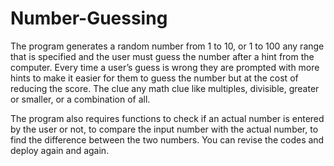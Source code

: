# Number-Guessing

The program generates a random number from 1 to 10, or 1 to 100 any range that is specified and the user must guess the number after a hint from the computer. Every time a user’s guess is wrong they are prompted with more hints to make it easier for them to guess the number but at the cost of reducing the score. The clue any math clue like multiples, divisible, greater or smaller, or a combination of all. 

The program also requires functions to check if an actual number is entered by the user or not, to compare the input number with the actual number, to find the difference between the two numbers. 
You can revise the codes and deploy again and again. 
